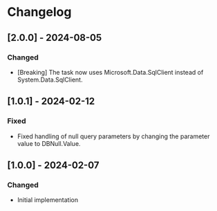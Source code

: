 # Changelog

## [2.0.0] - 2024-08-05
### Changed
- [Breaking] The task now uses Microsoft.Data.SqlClient instead of System.Data.SqlClient.

## [1.0.1] - 2024-02-12
### Fixed
- Fixed handling of null query parameters by changing the parameter value to DBNull.Value.

## [1.0.0] - 2024-02-07
### Changed
- Initial implementation
